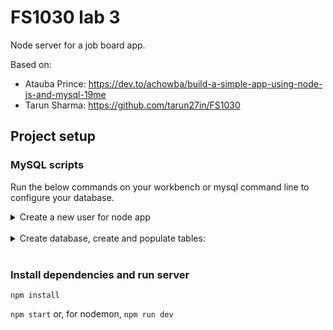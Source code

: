 # FS1030 lab 3

Node server for a job board app.

Based on:

- Atauba Prince: https://dev.to/achowba/build-a-simple-app-using-node-js-and-mysql-19me
- Tarun Sharma: https://github.com/tarun27in/FS1030

## Project setup

### MySQL scripts

Run the below commands on your workbench or mysql command line to configure your database.

<details>
  <summary>Create a new user for node app</summary>

```mysql
USE mysql;
CREATE USER 'nodeclient'@'localhost' IDENTIFIED WITH mysql_native_password BY '123456';
GRANT ALL PRIVILEGES ON *.* TO 'nodeclient'@'localhost';
flush privileges;
```
</details>

<br>

<details>
  <summary>Create database, create and populate tables:</summary>

```mysql
start transaction;
drop database if exists job_board;
create database if not exists job_board;
use job_board;

DROP TABLE IF EXISTS applications;
DROP TABLE IF EXISTS job_ads;
DROP TABLE IF EXISTS job_seekers;

CREATE TABLE IF NOT EXISTS `job_seekers` (
  `id` INT NOT NULL AUTO_INCREMENT,
  `first_name` VARCHAR(35) NOT NULL DEFAULT '',
  `last_name` VARCHAR(35) NOT NULL DEFAULT '',
  `date_of_birth` DATE NOT NULL DEFAULT '1900-01-01',
  `phone` VARCHAR(16) NOT NULL DEFAULT '555-555-5555',
  `email` VARCHAR(255) NOT NULL,
  PRIMARY KEY (id)
);

INSERT INTO job_seekers (first_name, last_name, date_of_birth, email) VALUES
 ('Mario', 'Mario', '1900-01-02', 'mario@email.com'),
 ('Luigi', 'Mario', '1900-01-03', 'luigi@email.com'),
 ('Peach', '', '1900-01-04', 'princessP@email.com'),
 ('Toad', '', '1900-01-05', 'toad@email.com'),
 ('Yoshi', '', '1900-01-01', 'yoshi@email.com');
 
 CREATE TABLE `job_ads` (
  `id` INT NOT NULL AUTO_INCREMENT,
  `published_at` DATETIME NOT NULL DEFAULT (CURRENT_TIMESTAMP),
  `expires_at` DATETIME NOT NULL,
  `start_date` DATETIME NOT NULL,
  `company_id` INT NOT NULL,
  `job_id` INT NOT NULL,
  `title` TEXT,
  `description` TEXT,
  `location` VARCHAR(35) NOT NULL DEFAULT 'Job location',
  `hourly_pay` DECIMAL(5,2),
  `yearly_salary` DECIMAL(8,2),
  PRIMARY KEY (id)
  -- FOREIGN KEY (company_id) REFERENCES companies (id),
  -- FOREIGN KEY (job_id) REFERENCES jobs (id)
);

INSERT INTO job_ads (expires_at, start_date, company_id, job_id, title, `description`, location, hourly_pay, yearly_salary) VALUES
 ('2022-03-30', '2022-04-30', 1, 1, 'Customer support associate', 'Customer support associate job description at company 1', 'Remote Canada', NULL, '40000'),
 ('2022-03-30', '2022-04-30', 1, 2, 'Customer support associate', 'Customer support associate job description at company 1', 'Remote USA', NULL, '50000'),
 ('2022-04-30', '2022-04-30', 2, 1, 'Junior web developer', 'Junior web dev job description for company 2', 'Remote Canada', NULL, '60000'),
 ('2022-03-30', '2022-04-30', 2, 2, 'Senior web developer', 'Senior web dev job description for company 2', 'Remote Canada', NULL, '90000'),
 ('2022-03-30', '2022-04-30', 3, 1, 'Customer support associate', 'Customer support associate job description at company 1', 'Remote USA', NULL, '45000');

CREATE TABLE `applications` (
  `id` INT NOT NULL AUTO_INCREMENT,
  `job_seeker_id` INT,
  `job_ad_id` INT,
  `created_at` DATETIME DEFAULT (CURRENT_TIMESTAMP),
  PRIMARY KEY (id),
  FOREIGN KEY (job_seeker_id) REFERENCES job_seekers (id) ON DELETE RESTRICT ON UPDATE CASCADE,
  FOREIGN KEY (job_ad_id) REFERENCES job_ads (id) ON DELETE RESTRICT ON UPDATE CASCADE
);

INSERT INTO applications (job_seeker_id, job_ad_id) VALUES
 (1, 1),
 (1, 2),
 (1, 4),
 (2, 2),
 (2, 3),
 (2, 5),
 (3, 1),
 (3, 5),
 (4, 2),
 (4, 3),
 (4, 5),
 (5, 5);

 commit;
```

</details>

<br>

### Install dependencies and run server

`npm install`

`npm start` or, for nodemon, `npm run dev`